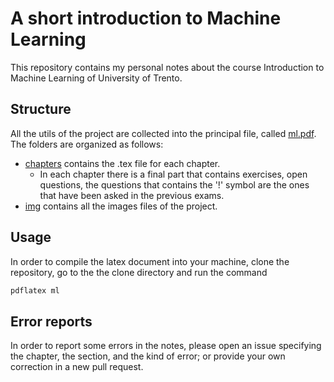# A short introduction to Machine Learning

This repository contains my personal notes about the course Introduction to Machine Learning of University of Trento.

## Structure

All the utils of the project are collected into the principal file, called [ml.pdf](ml.pdf). The folders are organized as follows:

- [chapters](chapters/) contains the .tex file for each chapter.
  - In each chapter there is a final part that contains exercises, open questions, the questions that contains the '!' symbol are the ones that have been asked in the previous exams.
- [img](img/) contains all the images files of the project.

## Usage

In order to compile the latex document into your machine, clone the repository, go to the the clone directory and run the command

```bash
pdflatex ml
```

## Error reports

In order to report some errors in the notes, please open an issue specifying the chapter, the section, and the kind of error; or provide your own correction in a new pull request.

